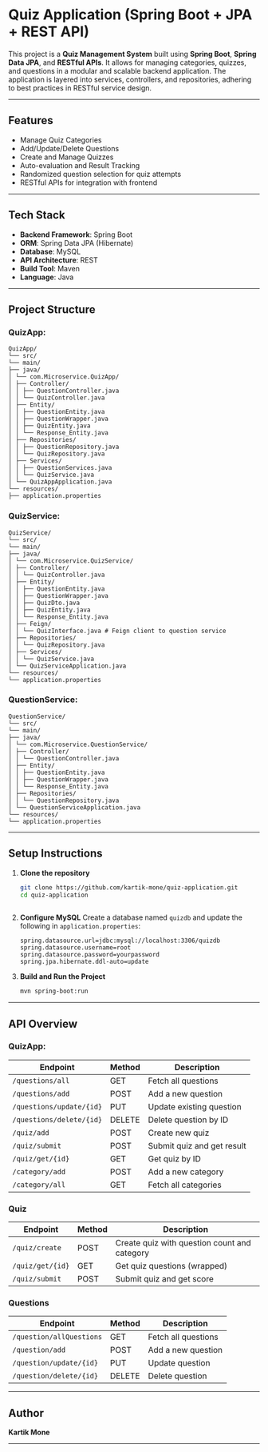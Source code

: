 
#  Quiz Application (Spring Boot + JPA + REST API)

This project is a **Quiz Management System** built using **Spring Boot**, **Spring Data JPA**, and **RESTful APIs**. It allows for managing categories, quizzes, and questions in a modular and scalable backend application. The application is layered into services, controllers, and repositories, adhering to best practices in RESTful service design.

---

##  Features

-  Manage Quiz Categories
-  Add/Update/Delete Questions
-  Create and Manage Quizzes
-  Auto-evaluation and Result Tracking
-  Randomized question selection for quiz attempts
-  RESTful APIs for integration with frontend

---

##  Tech Stack

- **Backend Framework**: Spring Boot
- **ORM**: Spring Data JPA (Hibernate)
- **Database**: MySQL
- **API Architecture**: REST
- **Build Tool**: Maven
- **Language**: Java

---

##  Project Structure

### QuizApp: 

```
QuizApp/
└── src/
└── main/
├── java/
│ └── com.Microservice.QuizApp/
│ ├── Controller/
│ │ ├── QuestionController.java
│ │ └── QuizController.java
│ ├── Entity/
│ │ ├── QuestionEntity.java
│ │ ├── QuestionWrapper.java
│ │ ├── QuizEntity.java
│ │ └── Response_Entity.java
│ ├── Repositories/
│ │ ├── QuestionRepository.java
│ │ └── QuizRepository.java
│ ├── Services/
│ │ ├── QuestionServices.java
│ │ └── QuizService.java
│ └── QuizAppApplication.java
└── resources/
├── application.properties

````
### QuizService: 

```
QuizService/
└── src/
└── main/
├── java/
│ └── com.Microservice.QuizService/
│ ├── Controller/
│ │ └── QuizController.java
│ ├── Entity/
│ │ ├── QuestionEntity.java
│ │ ├── QuestionWrapper.java
│ │ ├── QuizDto.java
│ │ ├── QuizEntity.java
│ │ └── Response_Entity.java
│ ├── Feign/
│ │ └── QuizInterface.java # Feign client to question service
│ ├── Repositories/
│ │ └── QuizRepository.java
│ ├── Services/
│ │ └── QuizService.java
│ └── QuizServiceApplication.java
└── resources/
└── application.properties
```
### QuestionService:

```
QuestionService/
└── src/
└── main/
├── java/
│ └── com.Microservice.QuestionService/
│ ├── Controller/
│ │ └── QuestionController.java
│ ├── Entity/
│ │ ├── QuestionEntity.java
│ │ ├── QuestionWrapper.java
│ │ └── Response_Entity.java
│ ├── Repositories/
│ │ └── QuestionRepository.java
│ └── QuestionServiceApplication.java
└── resources/
└── application.properties
```
---

## Setup Instructions

1. **Clone the repository**
   ```bash
   git clone https://github.com/kartik-mone/quiz-application.git
   cd quiz-application 
  

2. **Configure MySQL**
   Create a database named `quizdb` and update the following in `application.properties`:

   ```
   spring.datasource.url=jdbc:mysql://localhost:3306/quizdb
   spring.datasource.username=root
   spring.datasource.password=yourpassword
   spring.jpa.hibernate.ddl-auto=update
   ```

3. **Build and Run the Project**

   ```bash
   mvn spring-boot:run
   ```
---

## API Overview

### QuizApp: 

| Endpoint                 | Method | Description                |
| ------------------------ | ------ | -------------------------- |
| `/questions/all`         | GET    | Fetch all questions        |
| `/questions/add`         | POST   | Add a new question         |
| `/questions/update/{id}` | PUT    | Update existing question   |
| `/questions/delete/{id}` | DELETE | Delete question by ID      |
| `/quiz/add`              | POST   | Create new quiz            |
| `/quiz/submit`           | POST   | Submit quiz and get result |
| `/quiz/get/{id}`         | GET    | Get quiz by ID             |
| `/category/add`          | POST   | Add a new category         |
| `/category/all`          | GET    | Fetch all categories       |


###  Quiz

| Endpoint | Method | Description |
|---------|--------|-------------|
| `/quiz/create` | POST | Create quiz with question count and category |
| `/quiz/get/{id}` | GET | Get quiz questions (wrapped) |
| `/quiz/submit` | POST | Submit quiz and get score |

###  Questions

| Endpoint | Method | Description |
|---------|--------|-------------|
| `/question/allQuestions` | GET | Fetch all questions |
| `/question/add` | POST | Add a new question |
| `/question/update/{id}` | PUT | Update question |
| `/question/delete/{id}` | DELETE | Delete question |

---

## Author

**Kartik Mone**


---
